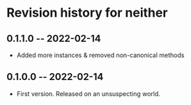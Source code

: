 # Revision history for neither

## 0.1.1.0 -- 2022-02-14

* Added more instances & removed non-canonical methods

## 0.1.0.0 -- 2022-02-14

* First version. Released on an unsuspecting world.
